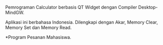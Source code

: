 Pemrograman Calculator berbasis QT Widget dengan Compiler Desktop-MindGW.

Aplikasi ini berbahasa Indonesia.
Dilengkapi dengan Akar, Memory Clear, Memory Set dan Memory Read.

*Program Pesanan Mahasiswa.
